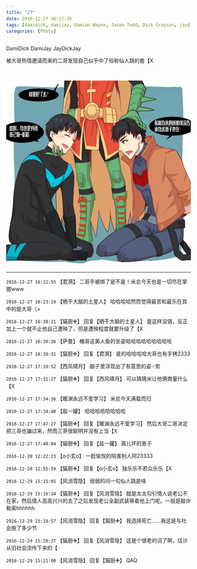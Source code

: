 ```yaml
---
title: "27"
date: 2016-12-27 16:17:36
tags: [damidick, damijay, Damian Wayne, Jason Todd, Dick Grayson, jaydickjay]
categories: [Photo]
---
```


<p>DamiDick DamiJay JayDickJay</p> 
<p>被大哥热情邀请而来的二哥发现自己似乎中了俗称仙人跳的套【X</p> 
<p><br /></p>

![](https://raw.githubusercontent.com/alicewish/meowchain247/master/img_cVZNdzJtQk9JV2M1UjZVY3NOaHljK3V4MWZ0aGNLTGd5WjJWL3NPeXFGckRwTWhWY2s0R2VnPT0.jpg)

---

`2016-12-27 16:22:55` 【君漪】 二哥手被绑了是不是！米总今天也是一切尽在掌握www

`2016-12-27 16:23:19` 【晒干大脑的土星人】 哈哈哈哈然而觉得最苦和最乐在其中的是大哥（×

`2016-12-27 16:30:21` 【猫厨✙】 回复【晒干大脑的土星人】 是这样没错，反正加上一个就不止他自己遭殃了，但是遭殃程度就要升级了【X

`2016-12-27 16:30:26` 【萨曼】 桶哥这美人鱼的坐姿哈哈哈哈哈哈哈哈哈

`2016-12-27 16:30:31` 【猫厨✙】 回复【君漪】 是的哈哈哈哈大哥也有手铐2333

`2016-12-27 17:10:52` 【西风啸月】 脑子里浮现出了有意思的姿♂势

`2016-12-27 17:31:27` 【猫厨✙】 回复【西风啸月】 可以猜猜米让他俩商量什么【X

`2016-12-27 17:34:36` 【暖渊永远不爱学习】 米总今天满载而归

`2016-12-27 17:34:48` 【盐一罐】 哈哈哈哈哈哈哈哈

`2016-12-27 17:47:27` 【猫厨✙】 回复【暖渊永远不爱学习】 然后大哥二哥决定把三哥也骗过来，然而三哥很聪明并没有上当【X

`2016-12-27 17:48:04` 【猫厨✙】 回复【盐一罐】 蔫儿坏的崽子

`2016-12-28 12:22:23` 【o小玄o】 一脸愉悦的陷害别人阿23333

`2016-12-28 12:55:59` 【猫厨✙】 回复【o小玄o】 独乐乐不若众乐乐【X

`2016-12-29 15:15:05` 【风消雪隐】 弱弱的问一句仙人跳是啥

`2016-12-29 15:16:34` 【猫厨✙】 回复【风消雪隐】 就是太太勾引情人说老公不在家，然后情人高高兴兴的去了之后发现老公全副武装等着他上门呢。一般是敲诈勒索hhhhhh

`2016-12-29 15:18:57` 【风消雪隐】 回复【猫厨✙】 我选择死亡……我这是与社会脱了多少节

`2016-12-29 15:20:37` 【猫厨✙】 回复【风消雪隐】 这是个很老的词了啊，估计从旧社会流传下来的【

`2016-12-29 15:21:00` 【风消雪隐】 回复【猫厨✙】 QAQ
